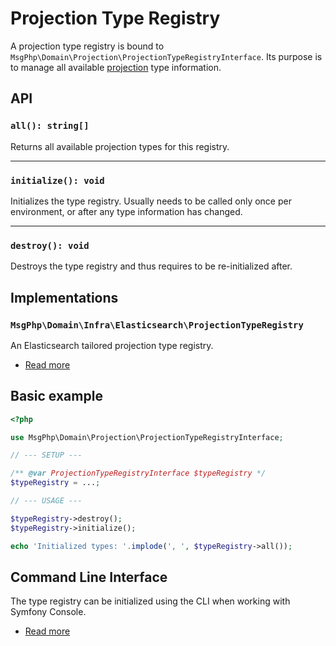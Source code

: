 # Projection Type Registry

A projection type registry is bound to `MsgPhp\Domain\Projection\ProjectionTypeRegistryInterface`. Its purpose is to
manage all available [projection](models.md) type information.

## API

### `all(): string[]`

Returns all available projection types for this registry.

---

### `initialize(): void`

Initializes the type registry. Usually needs to be called only once per environment, or after any type information has
changed.

---

### `destroy(): void`

Destroys the type registry and thus requires to be re-initialized after.

## Implementations

### `MsgPhp\Domain\Infra\Elasticsearch\ProjectionTypeRegistry`

An Elasticsearch tailored projection type registry.

- [Read more](../infrastructure/elasticsearch.md#projection-type-registry)

## Basic example

```php
<?php

use MsgPhp\Domain\Projection\ProjectionTypeRegistryInterface;

// --- SETUP ---

/** @var ProjectionTypeRegistryInterface $typeRegistry */
$typeRegistry = ...;

// --- USAGE ---

$typeRegistry->destroy();
$typeRegistry->initialize();

echo 'Initialized types: '.implode(', ', $typeRegistry->all());
```

## Command Line Interface

The type registry can be initialized using the CLI when working with Symfony Console.

- [Read more](../infrastructure/symfony-console.md#initializeprojectiontypescommand)
